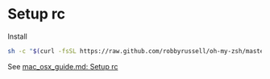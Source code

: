 # Setup rc
Install 
```sh
sh -c "$(curl -fsSL https://raw.github.com/robbyrussell/oh-my-zsh/master/tools/install.sh)"
```

See [mac_osx_guide.md: Setup rc](https://github.com/whlin/srtlwb/blob/master/mac_osx_guide.md#setup-rc)

